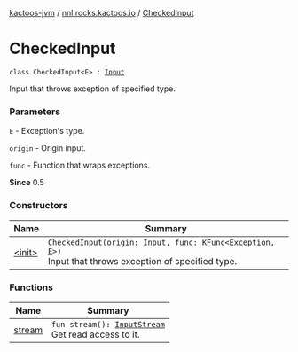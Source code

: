 [kactoos-jvm](../../index.md) / [nnl.rocks.kactoos.io](../index.md) / [CheckedInput](./index.md)

# CheckedInput

`class CheckedInput<E> : `[`Input`](../../nnl.rocks.kactoos/-input/index.md)

Input that throws exception of specified type.

### Parameters

`E` - Exception's type.

`origin` - Origin input.

`func` - Function that wraps exceptions.

**Since**
0.5

### Constructors

| Name | Summary |
|---|---|
| [&lt;init&gt;](-init-.md) | `CheckedInput(origin: `[`Input`](../../nnl.rocks.kactoos/-input/index.md)`, func: `[`KFunc`](../../nnl.rocks.kactoos/-k-func.md)`<`[`Exception`](https://kotlinlang.org/api/latest/jvm/stdlib/kotlin/-exception/index.html)`, `[`E`](index.md#E)`>)`<br>Input that throws exception of specified type. |

### Functions

| Name | Summary |
|---|---|
| [stream](stream.md) | `fun stream(): `[`InputStream`](http://docs.oracle.com/javase/8/docs/api/java/io/InputStream.html)<br>Get read access to it. |
